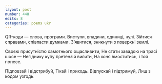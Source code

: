 ```yaml
---
layout: post
number: 448
edits: 8
categories: poems ukr
---
```


QR-коди — слова, програми.
Виступи, впадини, одиниці, нулі.
Зійтися справами, співпасти думками.
Зʼявитися, зникнути з поверхні землі.

Своєю присутністю самотнього ощасливити,
Не стати завадою на трасі шосе —
Негіднику купу претензій вилити,
На коня вмоститись, і той понесе.

Підповзай і відстрибуй,
Тікай і приходь.
Відпускай і підтримуй,
Лиш з кодом узгодь.

